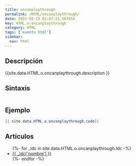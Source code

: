 ```yaml
---
title: oncanplaythrough
permalink: /HTML/oncanplaythrough/
date: 2021-02-15 01:07:21.563554
key: HTML.o.oncanplaythrough
category: HTML
tags: ['evento html']
sidebar: 
  nav: html
---
```


## Descripción
{{site.data.HTML.o.oncanplaythrough.description }}

## Sintaxis
~~~html
~~~

## Ejemplo
~~~java
{{ site.data.HTML.o.oncanplaythrough.code}}
~~~

## Artículos
<ul>
{%- for _ldc in site.data.HTML.o.oncanplaythrough.ldc -%}
   <li>
       <a href="{{_ldc['url'] }}">{{ _ldc['nombre'] }}</a>
   </li>
{%- endfor -%}
</ul>

